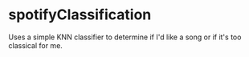 # spotifyClassification
Uses a simple KNN classifier to determine if I'd like a song or if it's too classical for me.
